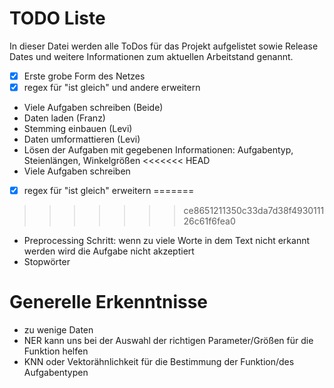 # TODO Liste
In dieser Datei werden alle ToDos für das Projekt aufgelistet sowie Release Dates und weitere Informationen zum aktuellen
Arbeitstand genannt.

- [x] Erste grobe Form des Netzes
- [x] regex für "ist gleich" und andere erweitern
- Viele Aufgaben schreiben (Beide)
- Daten laden (Franz)
- Stemming einbauen (Levi)
- Daten umformattieren (Levi)
- Lösen der Aufgaben mit gegebenen Informationen: Aufgabentyp, Steienlängen, Winkelgrößen
<<<<<<< HEAD
- Viele Aufgaben schreiben
-[x] regex für "ist gleich" erweitern
=======
>>>>>>> ce8651211350c33da7d38f493011126c61f6fea0
- Preprocessing Schritt: wenn zu viele Worte in dem Text nicht erkannt werden wird die Aufgabe nicht akzeptiert
- Stopwörter


# Generelle Erkenntnisse
- zu wenige Daten
- NER kann uns bei der Auswahl der richtigen Parameter/Größen für die Funktion helfen
- KNN oder Vektorähnlichkeit für die Bestimmung der Funktion/des Aufgabentypen
